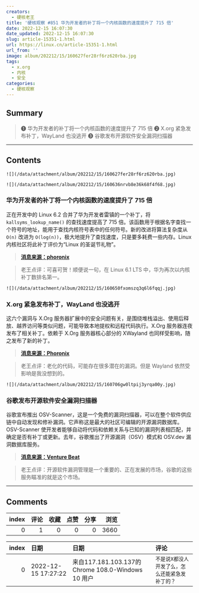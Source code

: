 ```yaml
---
creators:
  - 硬核老王
title: '硬核观察 #851 华为开发者的补丁将一个内核函数的速度提升了 715 倍'
date: 2022-12-15 16:07:30
date_updated: 2022-12-15 16:07:30
slug: article-15351-1.html
url: https://linux.cn/article-15351-1.html
url_from: ''
image: album/202212/15/160627fer28rf6rz620rba.jpg
tags:
  - x.org
  - 内核
  - 安全
categories:
  - 硬核观察
---
```


## Summary

> ❶ 华为开发者的补丁将一个内核函数的速度提升了 715 倍
> ❷ X.org 紧急发布补丁，WayLand 也没逃开
> ❸ 谷歌发布开源软件安全漏洞扫描器

***

<!-- more -->

## Contents

`![](/data/attachment/album/202212/15/160627fer28rf6rz620rba.jpg)`

`![](/data/attachment/album/202212/15/160636nrvb8e36k68f4f68.jpg)`

### 华为开发者的补丁将一个内核函数的速度提升了 715 倍

正在开发中的 Linux 6.2 合并了华为开发者雷镇的一个补丁，将 `kallsyms_lookup_name()` 的查找速度提高了 715 倍。该函数用于根据名字查找一个符号的地址，能用于查找内核符号表中的任何符号。新的改进将算法复杂度从 `O(n)` 改进为 `O(log(n))`，极大地提升了查找速度，只是要多耗费一些内存。Linux 内核社区将此补丁评价为“Linux 的圣诞节礼物”。

> 
> **[消息来源：phoronix](https://www.phoronix.com/news/Linux-6.2-Modules)**
> 
> 
> 

> 
> 老王点评：可喜可贺！顺便说一句，在 Linux 6.1 LTS 中，华为再次以内核补丁数排名第一。
> 
> 
> 

`![](/data/attachment/album/202212/15/160650fxomszq3q6l6fqqj.jpg)`

### X.org 紧急发布补丁，WayLand 也没逃开

这六个漏洞与 X.Org 服务器扩展中的安全问题有关，是围绕堆栈溢出、使用后释放、越界访问等类似问题，可能导致本地提权和远程代码执行。X.Org 服务器连夜发布了相关补丁。依赖于 X.Org 服务器核心部分的 XWayland 也同样受影响，随之发布了新的补丁。

> 
> **[消息来源：Phoronix](https://www.phoronix.com/news/X.Org-Server-Holiday-2022)**
> 
> 
> 

> 
> 老王点评：老化的代码，可能存在很多潜在的漏洞。但是 Wayland 依然受影响是我没想到的。
> 
> 
> 

`![](/data/attachment/album/202212/15/160706gw0ltpij3yrqa00y.jpg)`

### 谷歌发布开源软件安全漏洞扫描器

谷歌宣布推出 OSV-Scanner，这是一个免费的漏洞扫描器，可以在整个软件供应链中自动发现和修补漏洞。它声称这是最大的社区可编辑的开源漏洞数据库。OSV-Scanner 使开发者能够自动将代码和依赖关系与已知的漏洞列表相匹配，并确定是否有补丁或更新。去年，谷歌推出了开源漏洞（OSV）模式和 OSV.dev 漏洞数据库服务。

> 
> **[消息来源：Venture Beat](https://venturebeat.com/security/google-releases-vulnerability-scanner-for-open-source-software-backed-by-community-editable-database/)**
> 
> 
> 

> 
> 老王点评：开源软件漏洞管理是一个重要的、正在发展的市场，谷歌的这些服务瞄准的就是这个市场。
> 
> 
>

***

## Comments


|   index |   评论 |   收藏 |   点赞 |   分享 |   浏览 |
|--------:|-------:|-------:|-------:|-------:|-------:|
|       0 |      1 |      0 |      0 |      0 |   3660 |

|   index | 日期                | 日期                                               | 评论                                            |
|--------:|:--------------------|:---------------------------------------------------|:------------------------------------------------|
|       0 | 2022-12-15 17:27:22 | 来自117.181.103.137的 Chrome 108.0-Windows 10 用户 | `不是说X都没人开发了么，怎么还能紧急发补丁的？` |
